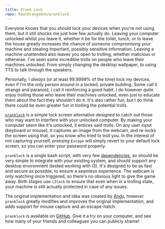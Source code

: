 ```yaml
---
title: Prank Lock
repo: RealOrangeOne/pranklock
---
```


Everyone knows that you should lock your devices when you're not using them, but it still shocks me just how few actually do. Leaving your computer unlocked whilst you leave it, whether it be for the toilet, lunch, or to leave the house greatly increases the chance of someone compromising your machine and stealing important, possibly sensitive information. Leaving a machine unattended also leaves you open to trolling, whether malicious or otherwise. I've seen some incredible trolls on people who leave their machines unlocked. From simply changing the desktop wallpaper, to using TTS to talk through the speakers.

Personally, I _always_ (or at least 99.9999% of the time) lock my devices, even if I'm the only person around in a locked, private building. Some call it strange and paranoid, I call it reinforcing a good habit. I do however quite enjoy trolling those who leave their machines unlocked, even just to educate them about the fact they shouldn't do it. It's also rather fun, but I do think there could be even greater fun in trolling the potential trolls.

[`pranklock`](https://github.com/RealOrangeOne/pranklock) is a simple lock screen alternative designed to catch out those who may want to interfere with your unlocked computer. By making your computer seem like it's unlocked, it entices said trolls. On any user input (keyboard or mouse), it captures an image from the webcam, and re-locks the screen using that, so you know who tried to troll you. In the interest of not capturing yourself, pressing `Escape` will simply revert to your default lock screen, so you can enter your password properly.

`pranklock` is a single bash script, with very few [dependencies](https://github.com/RealOrangeOne/pranklock#dependencies), so should be very simple to integrate with your existing system, and should support any desktop environment (tested working with i3). It's designed to be as fast and secure as possible, to ensure a seamless experience. The webcam is only watching once triggered, so there's no obvious light to give the game away. Both stages use `i3lock` to ensure that even when in a trolling state, your machine is still actually protected in case of any issues.

The original implementation and idea was created by [Andy](https://github.com/adimote), however `pranklock` greatly modifies and improves the original implementation, and adds support for mouse capture and an escape-hatch.

`pranklock` is available on [GitHub](https://github.com/RealOrangeOne/pranklock). Give it a try on your computer, and see how many of your friends and colleagues you can publicly shame!
